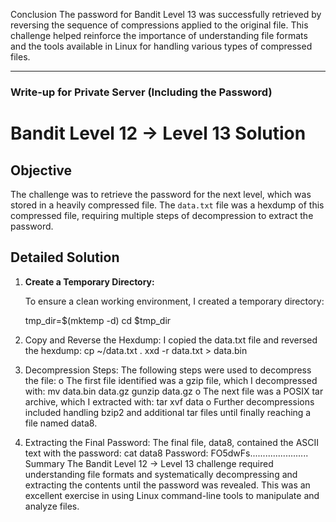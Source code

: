 Conclusion
The password for Bandit Level 13 was successfully retrieved by reversing the sequence of compressions applied to the original file. This challenge helped reinforce the importance of understanding file formats and the tools available in Linux for handling various types of compressed files.

---

### Write-up for Private Server (Including the Password)

# Bandit Level 12 → Level 13 Solution

## Objective

The challenge was to retrieve the password for the next level, which was stored in a heavily compressed file. The `data.txt` file was a hexdump of this compressed file, requiring multiple steps of decompression to extract the password.

## Detailed Solution

1. **Create a Temporary Directory:**

   To ensure a clean working environment, I created a temporary directory:

   tmp_dir=$(mktemp -d)
   cd $tmp_dir
2.	Copy and Reverse the Hexdump:
I copied the data.txt file and reversed the hexdump:
cp ~/data.txt .
xxd -r data.txt > data.bin
3.	Decompression Steps:
The following steps were used to decompress the file:
o	The first file identified was a gzip file, which I decompressed with:
mv data.bin data.gz
gunzip data.gz
o	The next file was a POSIX tar archive, which I extracted with:
tar xvf data
o	Further decompressions included handling bzip2 and additional tar files until finally reaching a file named data8.
4.	Extracting the Final Password:
The final file, data8, contained the ASCII text with the password:
cat data8
Password:
FO5dwFs.......................
Summary
The Bandit Level 12 → Level 13 challenge required understanding file formats and systematically decompressing and extracting the contents until the password was revealed. This was an excellent exercise in using Linux command-line tools to manipulate and analyze files.


